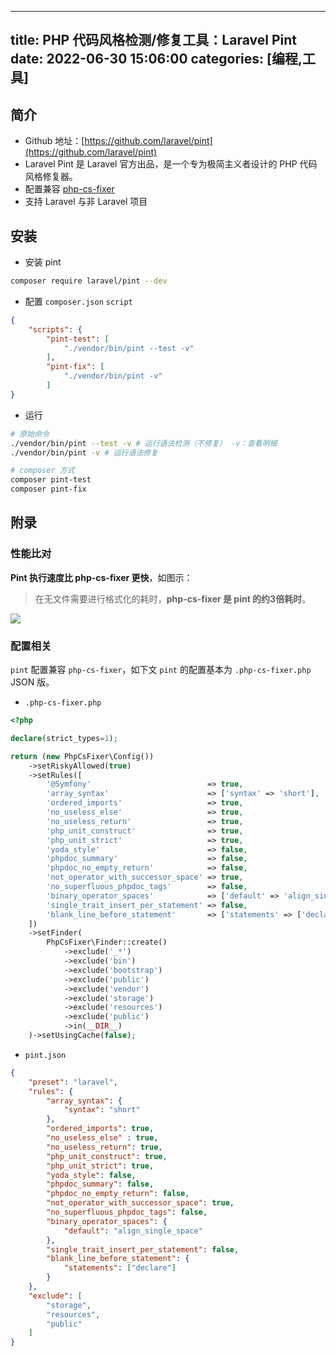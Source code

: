 ----
title: PHP 代码风格检测/修复工具：Laravel Pint
date: 2022-06-30 15:06:00
categories: [编程,工具]
----

## 简介

- Github 地址：[https://github.com/laravel/pint](https://github.com/laravel/pint)
- Laravel Pint  是 Laravel 官方出品，是一个专为极简主义者设计的 PHP 代码风格修复器。
- 配置兼容 [php-cs-fixer](https://cs.symfony.com/)
- 支持 Laravel 与非 Laravel 项目

## 安装

- 安装 pint

```bash
composer require laravel/pint --dev
```

- 配置 `composer.json` `script`

```json
{
    "scripts": {
        "pint-test": [
            "./vendor/bin/pint --test -v"
        ],
        "pint-fix": [
            "./vendor/bin/pint -v"
        ]
}
```

- 运行

```bash
# 原始命令
./vendor/bin/pint --test -v # 运行语法检测（不修复） -v：查看明细
./vendor/bin/pint -v # 运行语法修复

# composer 方式
composer pint-test
composer pint-fix
```

## 附录
### 性能比对

**Pint 执行速度比 php-cs-fixer 更快**，如图示：

> 在无文件需要进行格式化的耗时，**php-cs-fixer 是 pint 的约3倍耗时**。

![](https://s.flc.io/2022-06-30-15-13-46.png)

### 配置相关

`pint` 配置兼容 `php-cs-fixer`，如下文 `pint` 的配置基本为 `.php-cs-fixer.php` JSON 版。

- `.php-cs-fixer.php`
```php
<?php

declare(strict_types=1);

return (new PhpCsFixer\Config())
    ->setRiskyAllowed(true)
    ->setRules([
        '@Symfony'                          => true,
        'array_syntax'                      => ['syntax' => 'short'],
        'ordered_imports'                   => true,
        'no_useless_else'                   => true,
        'no_useless_return'                 => true,
        'php_unit_construct'                => true,
        'php_unit_strict'                   => true,
        'yoda_style'                        => false,
        'phpdoc_summary'                    => false,
        'phpdoc_no_empty_return'            => false,
        'not_operator_with_successor_space' => true,
        'no_superfluous_phpdoc_tags'        => false,
        'binary_operator_spaces'            => ['default' => 'align_single_space'], // 等号对齐、数字箭头符号对齐
        'single_trait_insert_per_statement' => false,
        'blank_line_before_statement'       => ['statements' => ['declare']],
    ])
    ->setFinder(
        PhpCsFixer\Finder::create()
            ->exclude('_*')
            ->exclude('bin')
            ->exclude('bootstrap')
            ->exclude('public')
            ->exclude('vendor')
            ->exclude('storage')
            ->exclude('resources')
            ->exclude('public')
            ->in(__DIR__)
    )->setUsingCache(false);
```

- `pint.json`

```json
{
    "preset": "laravel",
    "rules": {
        "array_syntax": {
            "syntax": "short"
        },
        "ordered_imports": true,
        "no_useless_else" : true,
        "no_useless_return": true,
        "php_unit_construct": true,
        "php_unit_strict": true,
        "yoda_style": false,
        "phpdoc_summary": false,
        "phpdoc_no_empty_return": false,
        "not_operator_with_successor_space": true,
        "no_superfluous_phpdoc_tags": false,
        "binary_operator_spaces": {
            "default": "align_single_space"
        },
        "single_trait_insert_per_statement": false,
        "blank_line_before_statement": {
            "statements": ["declare"]
        }
    },
    "exclude": [
        "storage",
        "resources",
        "public"
    ]
}
```